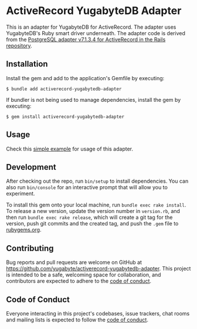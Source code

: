# ActiveRecord YugabyteDB Adapter

This is an adapter for YugabyteDB for ActiveRecord. The adapter uses YugabyteDB's Ruby smart driver underneath. The adapter code is derived from the [PostgreSQL adapter v7.1.3.4 for ActiveRecord in the Rails repository](https://github.com/rails/rails/tree/v7.1.3.4/activerecord/lib/active_record/connection_adapters).

## Installation

Install the gem and add to the application's Gemfile by executing:

    $ bundle add activerecord-yugabytedb-adapter

If bundler is not being used to manage dependencies, install the gem by executing:

    $ gem install activerecord-yugabytedb-adapter

## Usage

Check this [simple example](https://github.com/YugabyteDB-Samples/orm-examples/tree/ruby-smart-driver) for usage of this adapter.

## Development

After checking out the repo, run `bin/setup` to install dependencies. You can also run `bin/console` for an interactive prompt that will allow you to experiment.

To install this gem onto your local machine, run `bundle exec rake install`. To release a new version, update the version number in `version.rb`, and then run `bundle exec rake release`, which will create a git tag for the version, push git commits and the created tag, and push the `.gem` file to [rubygems.org](https://rubygems.org).

## Contributing

Bug reports and pull requests are welcome on GitHub at https://github.com/yugabyte/activerecord-yugabytedb-adapter. This project is intended to be a safe, welcoming space for collaboration, and contributors are expected to adhere to the [code of conduct](https://github.com/yugabyte/activerecord-yugabytedb-adapter/blob/master/CODE_OF_CONDUCT.md).

## Code of Conduct

Everyone interacting in this project's codebases, issue trackers, chat rooms and mailing lists is expected to follow the [code of conduct](https://github.com/yugabyte/activerecord-yugabytedb-adapter/blob/master/CODE_OF_CONDUCT.md).

